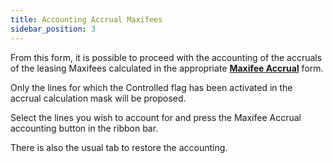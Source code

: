 ```yaml
---
title: Accounting Accrual Maxifees
sidebar_position: 3
---
```


From this form, it is possible to proceed with the accounting of the accruals of the leasing Maxifees calculated in the appropriate **[Maxifee Accrual](/docs/finance-area/leasing/procedures/maxifee-accrual-calculation)** form.

Only the lines for which the Controlled flag has been activated in the accrual calculation mask will be proposed.

Select the lines you wish to account for and press the Maxifee Accrual accounting button in the ribbon bar.

There is also the usual tab to restore the accounting.